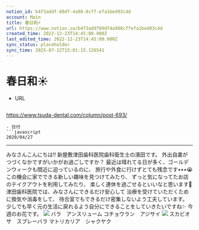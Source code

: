 ```yaml
---
notion_id: b4f3addf-89df-4a98-8cff-efa1bed93c4d
account: Main
title: 春日和☀️
url: https://www.notion.so/b4f3addf89df4a988cffefa1bed93c4d
created_time: 2022-12-23T14:45:00.000Z
last_edited_time: 2022-12-23T14:45:00.000Z
sync_status: placeholder
sync_time: 2025-07-12T15:01:15.126541
---
```

# 春日和☀️

- URL
  ```javascript
https://www.tsuda-dental.com/column/post-693/
  ```
- 日付
  ```javascript
2020/04/27
  ```
---
みなさんこんにちは‼️
新屋敷津田歯科医院歯科衛生士の濱田です。
外出自粛がつづくなかですがいかがお過ごしですか？
最近は晴れてる日が多く、ゴールデンウィークも間近に迫っているのに、
旅行や外食に行けずとても残念です•••😭
この機会に家でできる新しい趣味を見つけてみたり、
ずっと気になってたお店のテイクアウトを利用してみたり、
楽しく連休を過ごせるといいなと思います🌸
津田歯科医院では、みなさんにできるだけ安心して
治療を受けていただくために換気や消毒をして、
待合室でもできるだけ密集しないよう工夫しています。
少しでも早く元の生活に戻れるよう自分にできることをしていきたいですね✨
今週のお花です。
![](https://www.tsuda-dental.com/column/_data/contribute/images/693_1_18.jpeg)
バラ　アンスリューム
コチョウラン　アジサイ
![](https://www.tsuda-dental.com/column/_data/contribute/images/693_1_19.jpeg)
スカビオサ　スプレーバラ
マトリカリア　シャクヤク